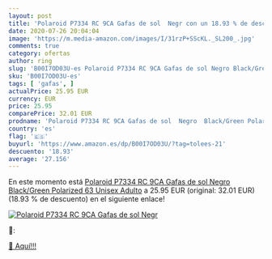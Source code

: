 ```yaml
---
layout: post
title: 'Polaroid P7334 RC 9CA Gafas de sol  Negr con un 18.93 % de descuento'
date: 2020-07-26 20:04:04
image: 'https://m.media-amazon.com/images/I/31rzP+SScKL._SL200_.jpg'
comments: true
category: ofertas
author: ring
slug: 'B00I7OD03U-es Polaroid P7334 RC 9CA Gafas de sol Negro Black/Green...'
sku: 'B00I7OD03U-es'
tags: [ 'gafas', ]
actualPrice: 25.95 EUR
currency: EUR
price: 25.95
comparePrice: 32.01 EUR
prodname: 'Polaroid P7334 RC 9CA Gafas de sol  Negro  Black/Green Polarized   63 Unisex Adulto'
country: 'es'
flag: '🇪🇸'
buyurl: 'https://www.amazon.es/dp/B00I7OD03U/?tag=tolees-21'
descuento: '18.93'
average: '27.156'
---
```


En este momento está [Polaroid P7334 RC 9CA Gafas de sol  Negro  Black/Green Polarized   63 Unisex Adulto](https://www.amazon.es/dp/B00I7OD03U/?tag=tolees-21) a 25.95 EUR (original: 32.01 EUR) (18.93 %  de descuento) en el siguiente enlace!

[![Polaroid P7334 RC 9CA Gafas de sol  Negr](https://m.media-amazon.com/images/I/31rzP+SScKL._SL200_.jpg)](https://www.amazon.es/dp/B00I7OD03U/?tag=tolees-21)

🔎:


[🛒 Aquí!!!](https://www.amazon.es/dp/B00I7OD03U/?tag=tolees-21)
